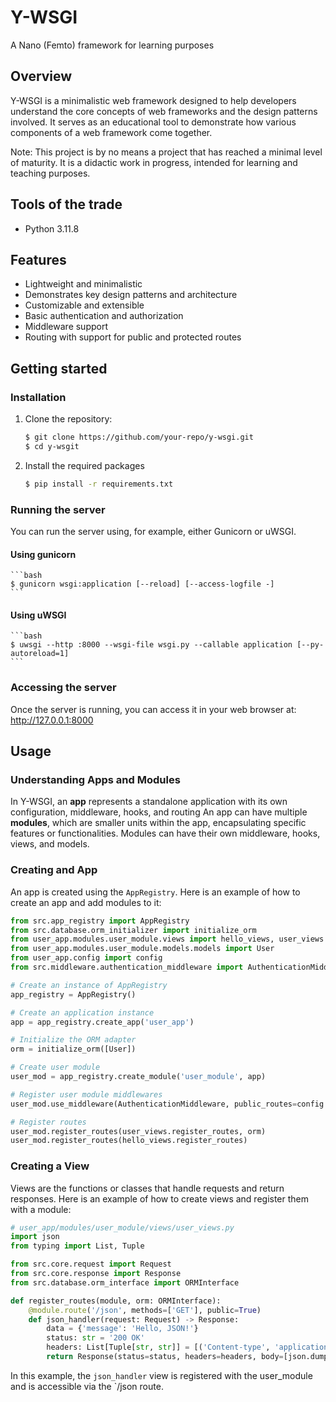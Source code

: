# Y-WSGI
A Nano (Femto) framework for learning purposes

## Overview

Y-WSGI is a minimalistic web framework designed to help developers understand the core concepts of web
frameworks and the design patterns involved. It serves as an educational tool to demonstrate how various
components of a web framework come together.

Note: This project is by no means a project that has reached a minimal level of maturity. 
It is a didactic work in progress, intended for learning and teaching purposes.

## Tools of the trade
- Python 3.11.8

## Features
- Lightweight and minimalistic
- Demonstrates key design patterns and architecture
- Customizable and extensible
- Basic authentication and authorization
- Middleware support
- Routing with support for public and protected routes

## Getting started

### Installation
1. Clone the repository:
    ```bash
    $ git clone https://github.com/your-repo/y-wsgi.git
    $ cd y-wsgit
    ```
  
2. Install the required packages
    ```bash
    $ pip install -r requirements.txt
    ```

### Running the server
You can run the server using, for example, either Gunicorn or uWSGI.

####  Using gunicorn
    ```bash
    $ gunicorn wsgi:application [--reload] [--access-logfile -]
    ```

#### Using uWSGI
    ```bash
    $ uwsgi --http :8000 --wsgi-file wsgi.py --callable application [--py-autoreload=1]
    ```

### Accessing the server
Once the server is running, you can access it in your web browser at: http://127.0.0.1:8000

## Usage

### Understanding Apps and Modules
In Y-WSGI, an **app** represents a standalone application with its own configuration, middleware, hooks, and routing
An app can have multiple **modules**, which are smaller units within the app, encapsulating specific features 
or functionalities. Modules can have their own middleware, hooks, views, and models.

### Creating and App
An app is created using the `AppRegistry`. Here is an example of how to create an app and add modules to it:
```python
from src.app_registry import AppRegistry
from src.database.orm_initializer import initialize_orm
from user_app.modules.user_module.views import hello_views, user_views
from user_app.modules.user_module.models.models import User
from user_app.config import config
from src.middleware.authentication_middleware import AuthenticationMiddleware

# Create an instance of AppRegistry
app_registry = AppRegistry()

# Create an application instance
app = app_registry.create_app('user_app')

# Initialize the ORM adapter
orm = initialize_orm([User])

# Create user module
user_mod = app_registry.create_module('user_module', app)

# Register user module middlewares
user_mod.use_middleware(AuthenticationMiddleware, public_routes=config.PUBLIC_ROUTES)

# Register routes
user_mod.register_routes(user_views.register_routes, orm)
user_mod.register_routes(hello_views.register_routes)
```

### Creating a View
Views are the functions or classes that handle requests and return responses. 
Here is an example of how to create views and register them with a module:
```python
# user_app/modules/user_module/views/user_views.py
import json
from typing import List, Tuple

from src.core.request import Request
from src.core.response import Response
from src.database.orm_interface import ORMInterface

def register_routes(module, orm: ORMInterface):
    @module.route('/json', methods=['GET'], public=True)
    def json_handler(request: Request) -> Response:
        data = {'message': 'Hello, JSON!'}
        status: str = '200 OK'
        headers: List[Tuple[str, str]] = [('Content-type', 'application/json')]
        return Response(status=status, headers=headers, body=[json.dumps(data).encode('utf-8')])
```
In this example, the `json_handler` view is registered with the user_module and is accessible via the `/json route.
